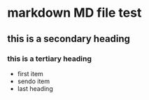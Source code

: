 # markdown MD file test

## this is a secondary heading

### this is a tertiary heading

* first item
* sendo item
* last heading
